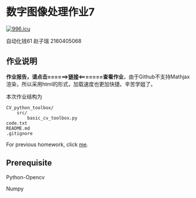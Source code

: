 # 数字图像处理作业7

<a href="https://996.icu"><img src="https://img.shields.io/badge/link-996.icu-red.svg" alt="996.icu" /></a>


自动化钱61 赵子瑞 2160405068
## 作业说明

**作业报告，请点击======>[链接](https://1989Ryan.github.io/DIPhw/final.html)<=======查看作业**，由于Github不支持Mathjax渲染，所以采用html的形式，加载速度也更加快捷。辛苦学姐了。

本次作业结构为

```
CV_python_toolbox/
    src/
	    basic_cv_toolbox.py
code.txt
README.md
.gitignore
```
For previous homework, click [me](https://1989Ryan.github.io/DIPhw/diphw.html).
## Prerequisite

Python-Opencv

Numpy